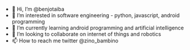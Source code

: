 - 👋 Hi, I’m @benjotaiba
- 👀 I’m interested in software engineering - python, javascript, android programming
- 🌱 I’m currently learning android programming and artificial intelligence
- 💞️ I’m looking to collaborate on internet of things and robotics
- 📫 How to reach me twitter @zino_bambino

<!---
benjotaiba/benjotaiba is a ✨ special ✨ repository because its `README.md` (this file) appears on your GitHub profile.
You can click the Preview link to take a look at your changes.
--->
